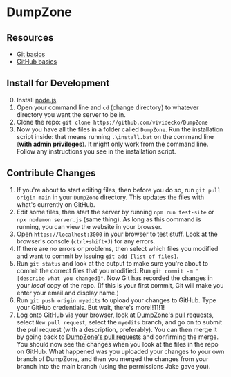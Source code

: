 # DumpZone
## Resources
* [Git basics](https://git-scm.com/book/en/v2/Git-Basics-Getting-a-Git-Repository)
* [GitHub basics](https://git-scm.com/book/en/v2/GitHub-Contributing-to-a-Project)

## Install for Development
0. Install [node.js](https://nodejs.org/en/download/).
1. Open your command line and `cd` (change directory) to whatever directory you want the server to be in.
2. Clone the repo: `git clone https://github.com/vividecko/DumpZone`
3. Now you have all the files in a folder called `DumpZone`. Run the installation script inside: that means running `.\install.bat` on the command line (**with admin privileges**). It might only work from the command line. Follow any instructions you see in the installation script.

## Contribute Changes
1. If you're about to start editing files, then before you do so, run `git pull origin main` in your `DumpZone` directory. This updates the files with what's currently on GitHub.
2. Edit some files, then start the server by running `npm run test-site` or `npx nodemon server.js` (same thing). As long as this command is running, you can view the website in your browser.
3. Open `https://localhost:3000` in your browser to test stuff. Look at the browser's console (`ctrl+shift+J`) for any errors.
4. If there are no errors or problems, then select which files you modified and want to commit by issuing `git add [list of files]`.
5. Run `git status` and look at the output to make sure you're about to commit the correct files that you modified.
Run `git commit -m "[describe what you changed]"`. Now Git has recorded the changes in your *local* copy of the repo. (If this is your first commit, Git will make you enter your email and display name.)
6. Run `git push origin myedits` to upload your changes to GitHub. Type your GitHub credentials. But wait, there's more!!11!1!
7. Log onto GitHub via your browser, look at [DumpZone's pull requests](https://github.com/vividecko/DumpZone/pulls), select `New pull request`, select the `myedits` branch, and go on to submit the pull request (with a description, preferably). You can then merge it by going back to [DumpZone's pull requests](https://github.com/vividecko/DumpZone/pulls) and confirming the merge. You should now see the changes when you look at the files in the repo on GitHub. What happened was you uploaded your changes to your own branch of DumpZone, and then you merged the changes from your branch into the main branch (using the permissions Jake gave you).
